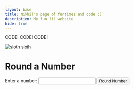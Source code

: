 ```yaml
---
layout: base
title: Nikhil's page of funtimes and code :) 
description: My fun lil website
hide: true
---
```


CODE! CODE! CODE!



![sloth](https://www.rainforest-alliance.org/wp-content/uploads/2021/06/three-toed-sloth-teaser-1-400x400.jpg.webp)
sloth

<html lang="en">
<head>
    <meta charset="UTF-8">
    <meta name="viewport" content="width=device-width, initial-scale=1.0">
    <title>Round Number Input</title>
    <script>
        function roundNumber() {
            // Get the value from the input field
            let numInput = document.getElementById('numberInput').value;
            // Parse the number and round it
            let roundedNum = Math.round(parseFloat(numInput));
            // Display the rounded number in the result span
            document.getElementById('result').textContent = 'Rounded Number: ' + roundedNum;
        }
    </script>
</head>
<body>
    <h1>Round a Number</h1>
    <form onsubmit="event.preventDefault(); roundNumber();">
        <label for="numberInput">Enter a number:</label>
        <input type="number" id="numberInput" step="any">
        <button type="submit">Round Number</button>
    </form>
    <p id="result"></p>
</body>
</html>